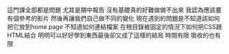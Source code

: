 這門課全部都是問題 尤其是期中報告 沒有基礎真的好難做做不出來
我認為應該要有個參考的影片 然後再讓我們自己做不同的變化
現在遇到的問題是不知道該如何把它放到home page
不知道如何連結檔案
在根目錄被固定的情況下如何把CSS跟HTML結合
明明可以好好學到東西最後卻又成了這樣的結局
時間有限 吸收的也有限